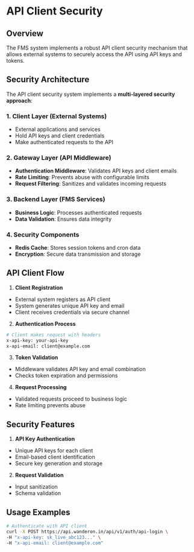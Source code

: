 # API Client Security

## Overview

The FMS system implements a robust API client security mechanism that allows external systems to securely access the API using API keys and tokens.

## Security Architecture

The API client security system implements a **multi-layered security approach**:

### 1. Client Layer (External Systems)

- External applications and services
- Hold API keys and client credentials
- Make authenticated requests to the API

### 2. Gateway Layer (API Middleware)

- **Authentication Middleware**: Validates API keys and client emails
- **Rate Limiting**: Prevents abuse with configurable limits
- **Request Filtering**: Sanitizes and validates incoming requests

### 3. Backend Layer (FMS Services)

- **Business Logic**: Processes authenticated requests
- **Data Validation**: Ensures data integrity

### 4. Security Components

- **Redis Cache**: Stores session tokens and cron data
- **Encryption**: Secure data transmission and storage

## API Client Flow

1. **Client Registration**

- External system registers as API client
- System generates unique API key and email
- Client receives credentials via secure channel

2. **Authentication Process**

```bash
# Client makes request with headers
x-api-key: your-api-key
x-api-email: client@example.com
```

3. **Token Validation**

- Middleware validates API key and email combination
- Checks token expiration and permissions

4. **Request Processing**

- Validated requests proceed to business logic
- Rate limiting prevents abuse

## Security Features

1. **API Key Authentication**

- Unique API keys for each client
- Email-based client identification
- Secure key generation and storage

2. **Request Validation**

- Input sanitization
- Schema validation

## Usage Examples

```bash
# Authenticate with API client
curl -X POST https://api.wanderon.in/api/v1/auth/api-login \
-H "x-api-key: sk_live_abc123..." \
-H "x-api-email: client@example.com"
```